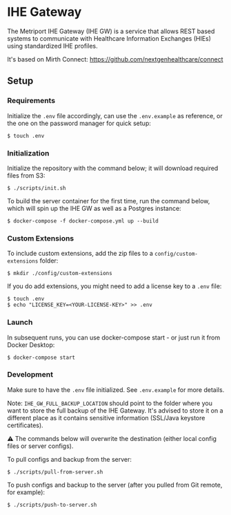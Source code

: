 # IHE Gateway

The Metriport IHE Gateway (IHE GW) is a service that allows REST based systems to communicate with
Healthcare Information Exchanges (HIEs) using standardized IHE profiles.

It's based on Mirth Connect: https://github.com/nextgenhealthcare/connect

## Setup

### Requirements

Initialize the `.env` file accordingly, can use the `.env.example` as reference, or the one on the password
manager for quick setup:

```shell
$ touch .env
```

### Initialization

Initialize the repository with the command below; it will download required files from S3:

```shell
$ ./scripts/init.sh
```

To build the server container for the first time, run the command below, which will spin up the
IHE GW as well as a Postgres instance:

```shell
$ docker-compose -f docker-compose.yml up --build
```

### Custom Extensions

To include custom extensions, add the zip files to a `config/custom-extensions` folder:

```shell
$ mkdir ./config/custom-extensions
```

If you do add extensions, you might need to add a license key to a `.env` file:

```shell
$ touch .env
$ echo "LICENSE_KEY=<YOUR-LICENSE-KEY>" >> .env
```

### Launch

In subsequent runs, you can use docker-compose start - or just run it from Docker Desktop:

```shell
$ docker-compose start
```

### Development

Make sure to have the `.env` file initialized. See `.env.example` for more details.

Note: `IHE_GW_FULL_BACKUP_LOCATION` should point to the folder where you want to store the full
backup of the IHE Gateway. It's advised to store it on a different place as it contains sensitive
information (SSL/Java keystore certificates).

:warning: The commands below will overwrite the destination (either local config files or server
configs).

To pull configs and backup from the server:

```shell
$ ./scripts/pull-from-server.sh
```

To push configs and backup to the server (after you pulled from Git remote, for example):

```shell
$ ./scripts/push-to-server.sh
```
